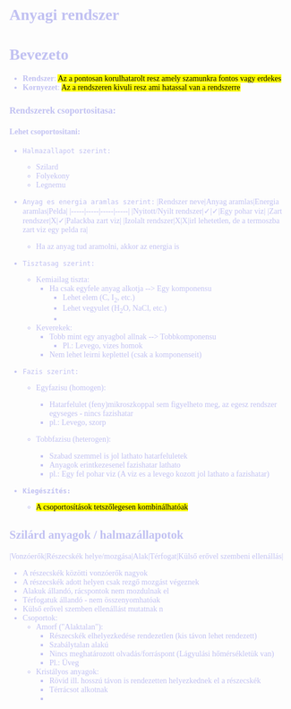<span style="font-family:'cascadia code'">
<font color=#c1c1f2>

# Anyagi rendszer
# Bevezeto
- __Rendszer__: <mark>Az a pontosan korulhatarolt resz amely szamunkra fontos vagy erdekes</mark>
- __Kornyezet__: <mark>Az a rendszeren kivuli resz ami hatassal van a rendszerre</mark>
### Rendszerek csoportositasa:
#### Lehet csoportositani:
- `Halmazallapot szerint:`
  - Szilard
  - Folyekony
  - Legnemu
- `Anyag es energia aramlas szerint:`
    |Rendszer neve|Anyag aramlas|Energia aramlas|Pelda|
    |-----|-----|-----|-----|
    |Nyitott/Nyilt rendszer|$\checkmark$|$\checkmark$|Egy pohar viz|
    |Zart rendszer|X|$\checkmark$|Palackba zart viz|
    |Izolalt rendszer|X|X|irl lehetetlen, de a termoszba zart viz egy pelda ra|
    - Ha az anyag tud aramolni, akkor az energia is
- `Tisztasag szerint:`

  - Kemiailag tiszta:
    - Ha csak egyfele anyag alkotja --> Egy komponensu
      - Lehet elem (C, I<sub>2</sub>, etc.)
      - Lehet vegyulet (H<sub>2</sub>O, NaCl, etc.)
      - 
  - Keverekek:
    - Tobb mint egy anyagbol allnak --> Tobbkomponensu
      - Pl.: Levego, vizes homok
    - Nem lehet leirni keplettel (csak a komponenseit)

- `Fazis szerint:`
  - Egyfazisu (homogen):
    - Hatarfelulet (feny)mikroszkoppal sem figyelheto meg, az egesz rendszer egyseges - nincs fazishatar
    - pl.: Levego, szorp

  - Tobbfazisu (heterogen):
    - Szabad szemmel is jol lathato hatarfeluletek
    - Anyagok erintkezesenel fazishatar lathato
    - pl.: Egy fel pohar viz (A viz es a levego kozott jol lathato a fazishatar)
- __`Kiegészítés:`__
  - <mark>A csoportosítások tetszőlegesen kombinálhatóak</mark>
##
## Szilárd anyagok / halmazállapotok

|Vonzóerők|Részecskék helye/mozgása|Alak|Térfogat|Külső erővel szembeni ellenállás|

- A részecskék közötti vonzóerők nagyok
- A részecskék adott helyen csak rezgő mozgást végeznek
- Alakuk állandó, rácspontok nem mozdulnak el
- Térfogatuk állandó - nem összenyomhatóak
- Külső erővel szemben ellenállást mutatnak
n 
- Csoportok:
  - Amorf ("Alaktalan"):
    - Részecskék elhelyezkedése rendezetlen (kis távon lehet rendezett)
    - Szabálytalan alakú
    - Nincs meghatározott olvadás/forráspont (Lágyulási hőmérsékletük van)
    - Pl.: Üveg
  - Kristályos anyagok:
    - Rövid ill. hosszú távon is rendezetten helyezkednek el a részecskék
    - Térrácsot alkotnak
    - 
</span>